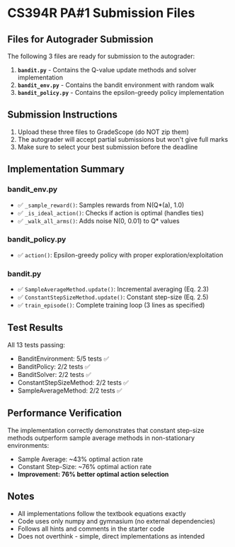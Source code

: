 # CS394R PA#1 Submission Files

## Files for Autograder Submission

The following 3 files are ready for submission to the autograder:

1. **`bandit.py`** - Contains the Q-value update methods and solver implementation
2. **`bandit_env.py`** - Contains the bandit environment with random walk
3. **`bandit_policy.py`** - Contains the epsilon-greedy policy implementation

## Submission Instructions

1. Upload these three files to GradeScope (do NOT zip them)
2. The autograder will accept partial submissions but won't give full marks
3. Make sure to select your best submission before the deadline

## Implementation Summary

### bandit_env.py
- ✅ `_sample_reward()`: Samples rewards from N(Q*(a), 1.0)
- ✅ `_is_ideal_action()`: Checks if action is optimal (handles ties)
- ✅ `_walk_all_arms()`: Adds noise N(0, 0.01) to Q* values

### bandit_policy.py
- ✅ `action()`: Epsilon-greedy policy with proper exploration/exploitation

### bandit.py
- ✅ `SampleAverageMethod.update()`: Incremental averaging (Eq. 2.3)
- ✅ `ConstantStepSizeMethod.update()`: Constant step-size (Eq. 2.5)
- ✅ `train_episode()`: Complete training loop (3 lines as specified)

## Test Results

All 13 tests passing:
- BanditEnvironment: 5/5 tests ✅
- BanditPolicy: 2/2 tests ✅
- BanditSolver: 2/2 tests ✅
- ConstantStepSizeMethod: 2/2 tests ✅
- SampleAverageMethod: 2/2 tests ✅

## Performance Verification

The implementation correctly demonstrates that constant step-size methods outperform sample average methods in non-stationary environments:

- Sample Average: ~43% optimal action rate
- Constant Step-Size: ~76% optimal action rate
- **Improvement: 76% better optimal action selection**

## Notes

- All implementations follow the textbook equations exactly
- Code uses only numpy and gymnasium (no external dependencies)
- Follows all hints and comments in the starter code
- Does not overthink - simple, direct implementations as intended